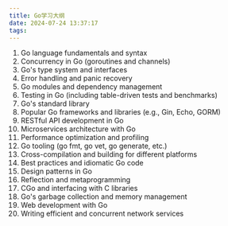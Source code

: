 ```yaml
---
title: Go学习大纲
date: 2024-07-24 13:37:17
tags:
---
```


1. Go language fundamentals and syntax
2. Concurrency in Go (goroutines and channels)
3. Go's type system and interfaces
4. Error handling and panic recovery
5. Go modules and dependency management
6. Testing in Go (including table-driven tests and benchmarks)
7. Go's standard library
8. Popular Go frameworks and libraries (e.g., Gin, Echo, GORM)
9. RESTful API development in Go
10. Microservices architecture with Go
11. Performance optimization and profiling
12. Go tooling (go fmt, go vet, go generate, etc.)
13. Cross-compilation and building for different platforms
14. Best practices and idiomatic Go code
15. Design patterns in Go
16. Reflection and metaprogramming
17. CGo and interfacing with C libraries
18. Go's garbage collection and memory management
19. Web development with Go
20. Writing efficient and concurrent network services